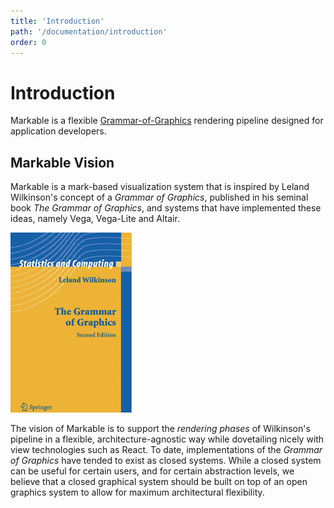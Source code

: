 ```yaml
---
title: 'Introduction'
path: '/documentation/introduction'
order: 0
---
```


# Introduction

Markable is a flexible [Grammar-of-Graphics](https://www.springer.com/us/book/9780387245447) rendering pipeline designed for application developers.


## Markable Vision

Markable is a mark-based visualization system that is inspired by Leland Wilkinson's concept of a _Grammar of Graphics_, published in his seminal book _The Grammar of Graphics_, and systems that have implemented these ideas, namely Vega, Vega-Lite and Altair.

![Wilkinson's Book](/images/wilkinson_book.png)

The vision of Markable is to support the _rendering phases_ of Wilkinson's pipeline in a flexible, architecture-agnostic way while dovetailing nicely with view technologies such as React. To date, implementations of the _Grammar of Graphics_ have tended to exist as closed systems. While a closed system can be useful for certain users, and for certain abstraction levels, we believe that a closed graphical system should be built on top of an open graphics system to allow for maximum architectural flexibility.